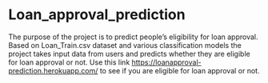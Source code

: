 # Loan_approval_prediction

The purpose of the project is to predict people’s eligibility for loan approval. Based on Loan_Train.csv dataset and various classification models the project takes input data from users and predicts whether they are eligible for loan approval or not. Use this link https://loanapproval-prediction.herokuapp.com/ to see if you are eligible for loan approval or not.
